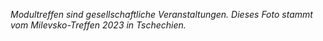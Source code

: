 ﻿*Modultreffen sind gesellschaftliche Veranstaltungen. Dieses Foto stammt vom Milevsko-Treffen 2023 in Tschechien.*


